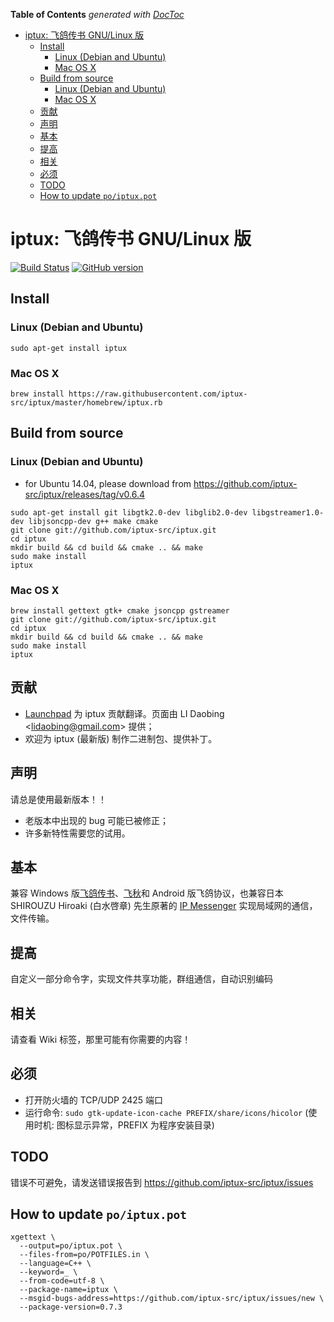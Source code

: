 <!-- START doctoc generated TOC please keep comment here to allow auto update -->
<!-- DON'T EDIT THIS SECTION, INSTEAD RE-RUN doctoc TO UPDATE -->
**Table of Contents**  *generated with [DocToc](https://github.com/thlorenz/doctoc)*

- [iptux: 飞鸽传书 GNU/Linux 版](#iptux-%E9%A3%9E%E9%B8%BD%E4%BC%A0%E4%B9%A6-gnulinux-%E7%89%88)
  - [Install](#install)
    - [Linux (Debian and Ubuntu)](#linux-debian-and-ubuntu)
    - [Mac OS X](#mac-os-x)
  - [Build from source](#build-from-source)
    - [Linux (Debian and Ubuntu)](#linux-debian-and-ubuntu-1)
    - [Mac OS X](#mac-os-x-1)
  - [贡献](#%E8%B4%A1%E7%8C%AE)
  - [声明](#%E5%A3%B0%E6%98%8E)
  - [基本](#%E5%9F%BA%E6%9C%AC)
  - [提高](#%E6%8F%90%E9%AB%98)
  - [相关](#%E7%9B%B8%E5%85%B3)
  - [必须](#%E5%BF%85%E9%A1%BB)
  - [TODO](#todo)
  - [How to update `po/iptux.pot`](#how-to-update-poiptuxpot)

<!-- END doctoc generated TOC please keep comment here to allow auto update -->

# iptux: 飞鸽传书 GNU/Linux 版

[![Build Status](https://travis-ci.org/iptux-src/iptux.svg?branch=master)](https://travis-ci.org/iptux-src/iptux)
[![GitHub version](https://badge.fury.io/gh/iptux-src%2Fiptux.png)](http://badge.fury.io/gh/iptux-src%2Fiptux)

## Install

### Linux (Debian and Ubuntu)

```
sudo apt-get install iptux
```

### Mac OS X

```
brew install https://raw.githubusercontent.com/iptux-src/iptux/master/homebrew/iptux.rb
```


## Build from source

### Linux (Debian and Ubuntu)

* for Ubuntu 14.04, please download from https://github.com/iptux-src/iptux/releases/tag/v0.6.4

```
sudo apt-get install git libgtk2.0-dev libglib2.0-dev libgstreamer1.0-dev libjsoncpp-dev g++ make cmake
git clone git://github.com/iptux-src/iptux.git
cd iptux
mkdir build && cd build && cmake .. && make
sudo make install
iptux
```

### Mac OS X

```
brew install gettext gtk+ cmake jsoncpp gstreamer
git clone git://github.com/iptux-src/iptux.git
cd iptux
mkdir build && cd build && cmake .. && make
sudo make install
iptux
```


## 贡献

* [Launchpad](http://translations.launchpad.net/iptux/trunk) 为 iptux 贡献翻译。页面由 LI Daobing &lt;lidaobing@gmail.com&gt; 提供；
* 欢迎为 iptux (最新版) 制作二进制包、提供补丁。

## 声明

请总是使用最新版本！！

* 老版本中出现的 bug 可能已被修正；
* 许多新特性需要您的试用。

## 基本

兼容 Windows 版[飞鸽传书](http://www.ipmsg.org.cn/)、[飞秋](http://www.feiq18.com/)和 Android 版飞鸽协议，也兼容日本 SHIROUZU Hiroaki (白水啓章) 先生原著的 [IP Messenger](http://ipmsg.org/) 实现局域网的通信，文件传输。

## 提高

自定义一部分命令字，实现文件共享功能，群组通信，自动识别编码

## 相关
请查看 Wiki 标签，那里可能有你需要的内容！

## 必须

* 打开防火墙的 TCP/UDP 2425 端口
* 运行命令: `sudo gtk-update-icon-cache PREFIX/share/icons/hicolor` (使用时机: 图标显示异常，PREFIX 为程序安装目录)


## TODO
错误不可避免，请发送错误报告到 https://github.com/iptux-src/iptux/issues

## How to update `po/iptux.pot`

```
xgettext \
  --output=po/iptux.pot \
  --files-from=po/POTFILES.in \
  --language=C++ \
  --keyword=_ \
  --from-code=utf-8 \
  --package-name=iptux \
  --msgid-bugs-address=https://github.com/iptux-src/iptux/issues/new \
  --package-version=0.7.3
```

